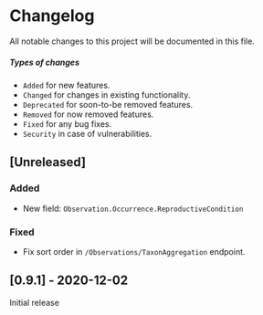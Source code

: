 # Changelog

All notable changes to this project will be documented in this file.

##### Types of changes
- `Added` for new features.
- `Changed` for changes in existing functionality.
- `Deprecated` for soon-to-be removed features.
- `Removed` for now removed features.
- `Fixed` for any bug fixes.
- `Security` in case of vulnerabilities.



## [Unreleased]
### Added
- New field: `Observation.Occurrence.ReproductiveCondition`

### Fixed
- Fix sort order in `/Observations/TaxonAggregation` endpoint.

## [0.9.1] - 2020-12-02
Initial release

